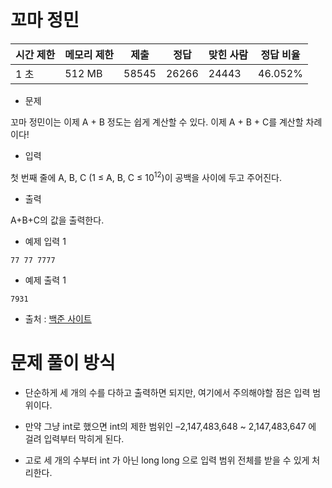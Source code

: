 # 꼬마 정민 

| 시간 제한 |	메모리 제한 |	제출 |	정답 |	맞힌 사람 |	정답 비율 |
|------|------|-----|------|-----|-----|
| 1 초 |	512 MB |	58545 |	26266 |	24443 |	46.052% |

- 문제

꼬마 정민이는 이제 A + B 정도는 쉽게 계산할 수 있다. 이제 A + B + C를 계산할 차례이다!

- 입력

첫 번째 줄에 A, B, C (1 ≤ A, B, C ≤ 10<sup>12</sup>)이 공백을 사이에 두고 주어진다.

- 출력

A+B+C의 값을 출력한다.

- 예제 입력 1 

```
77 77 7777
```

- 예제 출력 1 

```
7931
```

- 출처 : [백준 사이트](https://www.acmicpc.net/problem/11382)

# 문제 풀이 방식

- 단순하게 세 개의 수를 다하고 출력하면 되지만, 여기에서 주의해야할 점은 입력 범위이다.

- 만약 그냥 int로 했으면 int의 제한 범위인 –2,147,483,648 ~ 2,147,483,647 에 걸려 입력부터 막히게 된다.

- 고로 세 개의 수부터 int 가 아닌 long long 으로 입력 범위 전체를 받을 수 있게 처리한다.